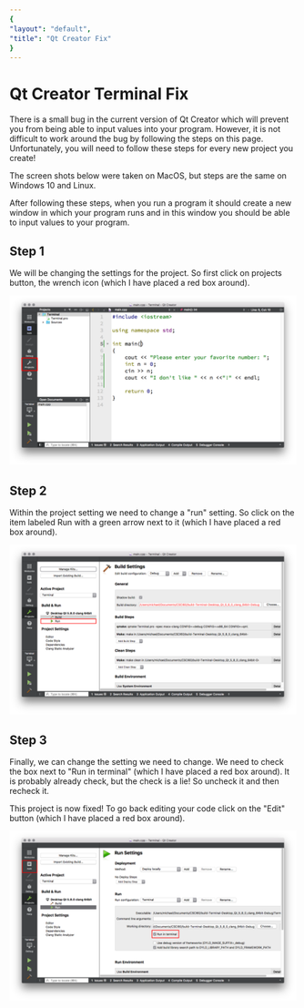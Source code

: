 ```yaml
---
{
"layout": "default",
"title": "Qt Creator Fix"
}
---
```


# Qt Creator Terminal Fix

There is a small bug in the current version of Qt Creator which will prevent you from being able to input values into your program. However, it is not difficult to work around the bug by following the steps on this page. Unfortunately, you will need to follow these steps for every new project you create!

The screen shots below were taken on MacOS, but steps are the same on Windows 10 and Linux.

After following these steps, when you run a program it should create a new window in which your program runs and in this window you should be able to input values to your program.

## Step 1

We will be changing the settings for the project. So first click on projects button, the wrench icon (which I have placed a red box around).

![step1](step1.png)

## Step 2

Within the project setting we need to change a "run" setting. So click on the item labeled Run with a green arrow next to it (which I have placed a red box around).

![step2](step2.png)

## Step 3

Finally, we can change the setting we need to change. We need to check the box next to "Run in terminal" (which I have placed a red box around). It is probably already check, but the check is a lie! So uncheck it and then recheck it.

This project is now fixed! To go back editing your code click on the "Edit" button (which I have placed a red box around).

![step3](step3.png)

